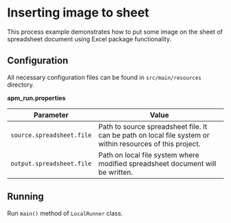 # Inserting image to sheet

This process example demonstrates how to put some image on the sheet of spreadsheet document using Excel package functionality.  

## Configuration
All necessary configuration files can be found in <code>src/main/resources</code> directory.

**apm_run.properties**

| Parameter     | Value         |
| ------------- |---------------|
| `source.spreadsheet.file` | Path to source spreadsheet file. It can be path on local file system or within resources of this project. |
| `output.spreadsheet.file` | Path on local file system where modified spreadsheet document will be written. |

## Running

Run `main()` method of `LocalRunner` class.
